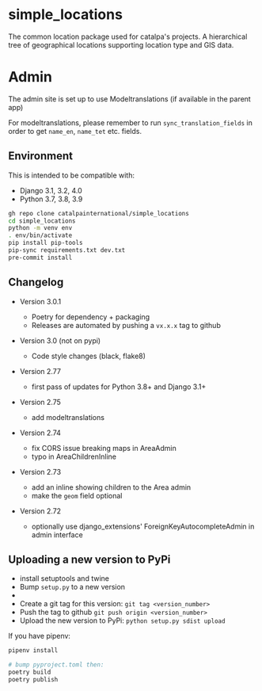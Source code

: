 # simple_locations

The common location package used for catalpa's projects. A hierarchical tree of geographical locations supporting location type and GIS data.

# Admin

The admin site is set up to use Modeltranslations (if available in the parent app)

For modeltranslations, please remember to run `sync_translation_fields` in order to get `name_en`, `name_tet` etc. fields.

## Environment

This is intended to be compatible with:

- Django 3.1, 3.2, 4.0
- Python 3.7, 3.8, 3.9

```sh
gh repo clone catalpainternational/simple_locations
cd simple_locations
python -m venv env
. env/bin/activate
pip install pip-tools
pip-sync requirements.txt dev.txt
pre-commit install
```

## Changelog

- Version 3.0.1

  - Poetry for dependency + packaging
  - Releases are automated by pushing a `vx.x.x` tag to github

- Version 3.0 (not on pypi)

  - Code style changes (black, flake8)

- Version 2.77

  - first pass of updates for Python 3.8+ and Django 3.1+

- Version 2.75

  - add modeltranslations

- Version 2.74

  - fix CORS issue breaking maps in AreaAdmin
  - typo in AreaChildrenInline

- Version 2.73

  - add an inline showing children to the Area admin
  - make the `geom` field optional

- Version 2.72
  - optionally use django_extensions' ForeignKeyAutocompleteAdmin in admin interface

## Uploading a new version to PyPi

- install setuptools and twine
- Bump `setup.py` to a new version
-
- Create a git tag for this version: `git tag <version_number>`
- Push the tag to github `git push origin <version_number>`
- Upload the new version to PyPi: `python setup.py sdist upload`

If you have pipenv:

```bash
pipenv install
```

```bash
# bump pyproject.toml then:
poetry build
poetry publish
```
